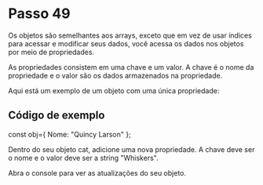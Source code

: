 # Passo 49

Os objetos são semelhantes aos arrays, exceto que em vez de usar índices para acessar e modificar seus dados, você acessa os dados nos objetos por meio de propriedades.

As propriedades consistem em uma chave e um valor. A chave é o nome da propriedade e o valor são os dados armazenados na propriedade.

Aqui está um exemplo de um objeto com uma única propriedade:

## Código de exemplo

const obj={
  Nome: "Quincy Larson"
};

Dentro do seu objeto cat, adicione uma nova propriedade. A chave deve ser o nome e o valor deve ser a string "Whiskers".

Abra o console para ver as atualizações do seu objeto.